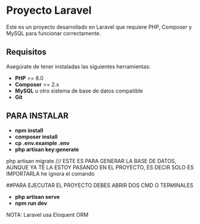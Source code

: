 # Proyecto Laravel

Este es un proyecto desarrollado en Laravel que requiere PHP, Composer y MySQL para funcionar correctamente.

## Requisitos

Asegúrate de tener instaladas las siguientes herramientas:

- **PHP** >= 8.0
- **Composer** >= 2.x
- **MySQL** u otro sistema de base de datos compatible
- **Git**

## PARA INSTALAR

- **npm install**
- **composer install**
- **cp .env.example .env**
- **php artisan key:generate** 

php artisan migrate /// ESTE ES PARA GENERAR LA BASE DE DATOS, AUNQUE YA TE LA ESTOY PASANDO EN EL PROYECTO, ES DECIR SOLO ES IMPORTARLA he ignora el comando

##PARA EJECUTAR EL PROYECTO DEBES ABRIR DOS CMD O TERMINALES
- **php artisan serve**
- **npm run dev**

NOTA: Laravel usa Eloquent ORM
